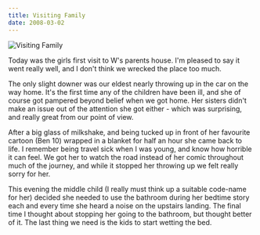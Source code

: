 ```yaml
---
title: Visiting Family
date: 2008-03-02
---
```


![Visiting Family](https://source.unsplash.com/0gkw_9fy0eQ/1600x900)

Today was the girls first visit to W's parents house. I'm pleased to say it went really well, and I don't think we wrecked the place too much.

The only slight downer was our eldest nearly throwing up in the car on the way home. It's the first time any of the children have been ill, and she of course got pampered beyond belief when we got home. Her sisters didn't make an issue out of the attention she got either - which was surprising, and really great from our point of view.

After a big glass of milkshake, and being tucked up in front of her favourite cartoon (Ben 10) wrapped in a blanket for half an hour she came back to life. I remember being travel sick when I was young, and know how horrible it can feel. We got her to watch the road instead of her comic throughout much of the journey, and while it stopped her throwing up we felt really sorry for her.

This evening the middle child (I really must think up a suitable code-name for her) decided she needed to use the bathroom during her bedtime story each and every time she heard a noise on the upstairs landing. The final time I thought about stopping her going to the bathroom, but thought better of it. The last thing we need is the kids to start wetting the bed.